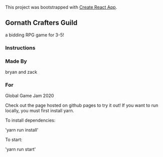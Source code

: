 This project was bootstrapped with [Create React App](https://github.com/facebook/create-react-app).

## Gornath Crafters Guild

a bidding RPG game for 3-5!

### Instructions


### Made By

bryan and zack

### For

Global Game Jam 2020

Check out the page hosted on github pages to try it out!
If you want to run locally, you must first install yarn.

To install dependencies:

'yarn run install'

To start:

'yarn run start'
